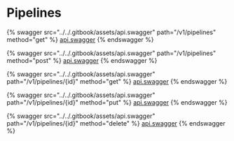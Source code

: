 # Pipelines

{% swagger src="../../.gitbook/assets/api.swagger" path="/v1/pipelines" method="get" %}
[api.swagger](../../.gitbook/assets/api.swagger)
{% endswagger %}

{% swagger src="../../.gitbook/assets/api.swagger" path="/v1/pipelines" method="post" %}
[api.swagger](../../.gitbook/assets/api.swagger)
{% endswagger %}

{% swagger src="../../.gitbook/assets/api.swagger" path="/v1/pipelines/{id}" method="get" %}
[api.swagger](../../.gitbook/assets/api.swagger)
{% endswagger %}

{% swagger src="../../.gitbook/assets/api.swagger" path="/v1/pipelines/{id}" method="put" %}
[api.swagger](../../.gitbook/assets/api.swagger)
{% endswagger %}

{% swagger src="../../.gitbook/assets/api.swagger" path="/v1/pipelines/{id}" method="delete" %}
[api.swagger](../../.gitbook/assets/api.swagger)
{% endswagger %}
